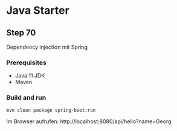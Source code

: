 # Java Starter #

## Step 70

Dependency injection mit Spring

### Prerequisites
- Java 11 JDK
- Maven

### Build and run

```shell
mvn clean package spring-boot:run
```
Im Browser aufrufen: http://localhost:8080/api/hello?name=Georg

